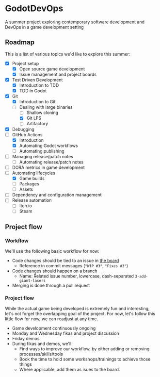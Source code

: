 # GodotDevOps

A summer project exploring contemporary software development and DevOps in a game development setting

## Roadmap

This is a list of various topics we'd like to explore this summer:

- [X] Project setup
  - [X] Open source game development
  - [X] Issue management and project boards
- [X] Test Driven Development
  - [X] Introduction to TDD
  - [X] TDD in Godot
- [X] Git
  - [X] Introduction to Git
  - [ ] Dealing with large binaries
    - [ ] Shallow cloning
    - [X] Git LFS
    - [ ] Artifactory
- [X] Debugging
- [ ] GitHub Actions
  - [X] Introduction
  - [X] Automating Godot workflows
  - [ ] Automating publishing
- [ ] Managing release/patch notes
  - [ ] Automating release/patch notes
- [ ] DORA metrics in game development
- [ ] Automating lifecycles
  - [X] Game builds
  - [ ] Packages
  - [ ] Assets
- [ ] Dependency and configuration management
- [ ] Release automation
  - [ ] Itch.io
  - [ ] Steam

## Project flow

### Workflow

We'll use the following basic workflow for now:

- Code changes should be tied to an issue in [the board](https://github.com/Praqma/GameDevOps/projects/1)
  - Reference in commit messages (`"WIP #3"`, `"Fixes #3"`)
- Code changes should happen on a branch
  - Name: Related issue number, lowercase, dash-separated `3-add-giant-lasers`
- Merging is done through a pull request

### Project flow

While the actual game being developed is extremely fun and interesting, let's not forget the overlapping goal of the project. For now, let's follow this little flow for now, we can readjust at any time.

- Game development continuously ongoing
- Monday and Wednesday fikas and project discussion 
- Friday demos
- During fikas and demos, we'll:
  - Find ways to improve our workflow, by either adding or removing processes/skills/tools
  - Book the time to hold some workshops/trainings to achieve those things
  - Where applicable, add them as isues to the board.

